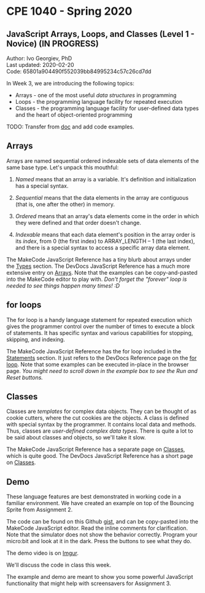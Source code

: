 # CPE 1040 - Spring 2020

## JavaScript Arrays, Loops, and Classes (Level 1 - Novice) (IN PROGRESS)

Author: Ivo Georgiev, PhD  
Last updated: 2020-02-20  
Code: 65801a904490f552039bb84995234c57c26cd7dd  

In Week 3, we are introducing the following topics:
- Arrays - one of the most useful _data structures_ in programming
- Loops - the programming language facility for repeated execution
- Classes - the programming language facility for user-defined data types and the heart of object-oriented programming

TODO:
Transfer from [doc](https://docs.google.com/document/d/1foQX3e02-tlm4wPc3Cn0XllIsEeciJJlq93_DFRITDg/) and add code examples.

## Arrays 

Arrays are named sequential ordered indexable sets of data elements of the same base type. Let's unpack this mouthful: 

1. *Named* means that an array is a variable. It's definition and initialization has a special syntax. 

2. *Sequential* means that the data elements in the array are contiguous (that is, one after the other) in memory. 

3. *Ordered* means that an array's data elements come in the order in which they were defined and that order doesn't change. 

4. *Indexable* means that each data element's position in the array order is its *index*, from 0 (the first index) to ARRAY_LENGTH – 1 (the last index), and there is a special syntax to access a specific array data element. 

 

The MakeCode JavaScript Reference has a tiny blurb about arrays under the [Types](https://makecode.microbit.org/javascript/types) section. The DevDocs JavaScript Reference has a much more extensive entry on [Arrays](https://devdocs.io/javascript/global_objects/array). Note that the examples can be copy-and-pasted into the MakeCode editor to play with. *Don't forget the "forever" loop is needed to see things happen many times! :D* 

 

## for loops 

The for loop is a handy language statement for repeated execution which gives the programmer control over the number of times to execute a block of statements. It has specific syntax and various capabilities for stopping, skipping, and indexing.  

 

The MakeCode JavaScript Reference has the for loop included in the [Statements](https://makecode.microbit.org/javascript/statements) section. It just refers to the DevDocs Reference page on the [for](https://makecode.microbit.org/javascript/statements)[ loop](https://makecode.microbit.org/javascript/statements). Note that some examples can be executed in-place in the browser page. *You might need to scroll down in the example box to see the Run and Reset buttons.* 

 

## Classes 

Classes are *templates* for complex data objects. They can be thought of as cookie cutters, where the cut cookies are the objects. A class is defined with special syntax by the programmer. It contains local data and methods. Thus, classes are *user-defined complex data types*. There is quite a lot to be said about classes and objects, so we'll take it slow. 

 

The MakeCode JavaScript Reference has a separate page on [Classes](https://makecode.microbit.org/javascript/classes), which is quite good. The DevDocs JavaScript Reference has a short page on [Classes](https://devdocs.io/javascript/statements/class). 

 

## Demo 

These language features are best demonstrated in working code in a familiar environment. We have created an example on top of the Bouncing Sprite from Assignment 2.  

 

The code can be found on this Github [gist](https://gist.github.com/ivogeorg/be8b11ca24f118fd63c0407e93c81f81), and can be copy-pasted into the MakeCode JavaScript editor. Read the inline comments for clarification. Note that the simulator does not show the behavior correctly. Program your micro:bit and look at it in the dark. Press the buttons to see what they do. 

 

The demo video is on [Imgur](https://imgur.com/gallery/qysnAQG). 

 

We'll discuss the code in class this week.  

 

The example and demo are meant to show you some powerful JavaScript functionality that might help with screensavers for Assignment 3. 

